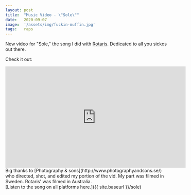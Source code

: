 ```yaml
---
layout: post
title:  "Music Video - \"Sole\""
date:   2020-09-07
image:  '/assets/img/fuckin-muffin.jpg'
tags:   raps
---
```


New video for "Sole," the song I did with [Rotaris](https://rotarismusic.com/). Dedicated to all you sickos out there.

Check it out:
<iframe width="560" height="315" src="https://www.youtube.com/embed/QeRUM3nkHO4" frameborder="0" allow="accelerometer; autoplay; encrypted-media; gyroscope; picture-in-picture" allowfullscreen></iframe>

<br>
Big thanks to [Photography & sons](http://www.photographyandsons.se/) who directed, shot, and edited my portion of the vid. My part was filmed in Sweden. Rotaris' was filmed in Australia.

<br>
[Listen to the song on all platforms here.]({{ site.baseurl }}/sole)
